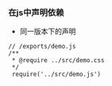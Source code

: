 ### 在js中声明依赖
* 同一版本下的声明

```
// /exports/demo.js
/**
 * @require ../src/demo.css
 */
 require('../src/demo.js')
 ```
